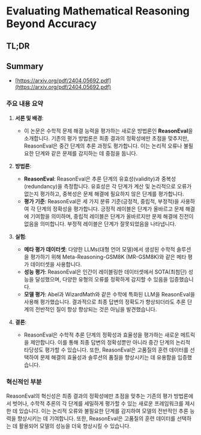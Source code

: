 # Evaluating Mathematical Reasoning Beyond Accuracy
## TL;DR
## Summary
- [https://arxiv.org/pdf/2404.05692.pdf](https://arxiv.org/pdf/2404.05692.pdf)

### 주요 내용 요약

1. **서론 및 배경**:
   - 이 논문은 수학적 문제 해결 능력을 평가하는 새로운 방법론인 **ReasonEval**을 소개합니다. 기존의 평가 방법론은 최종 결과의 정확성에만 초점을 맞추지만, ReasonEval은 중간 단계의 추론 과정도 평가합니다. 이는 논리적 오류나 불필요한 단계와 같은 문제를 감지하는 데 중점을 둡니다.

2. **방법론**:
   - **ReasonEval**: ReasonEval은 추론 단계의 유효성(validity)과 중복성(redundancy)을 측정합니다. 유효성은 각 단계가 계산 및 논리적으로 오류가 없는지 평가하고, 중복성은 문제 해결에 필요하지 않은 단계를 평가합니다.
   - **평가 기준**: ReasonEval은 세 가지 분류 기준(긍정적, 중립적, 부정적)을 사용하여 각 단계의 정확성을 평가합니다. 긍정적 레이블은 단계가 올바르고 문제 해결에 기여함을 의미하며, 중립적 레이블은 단계가 올바르지만 문제 해결에 진전이 없음을 의미합니다. 부정적 레이블은 단계가 잘못되었음을 나타냅니다.

3. **실험**:
   - **메타 평가 데이터셋**: 다양한 LLMs(대형 언어 모델)에서 생성된 수학적 솔루션을 평가하기 위해 Meta-Reasoning-GSM8K (MR-GSM8K)와 같은 메타 평가 데이터셋을 사용합니다.
   - **성능 평가**: ReasonEval은 인간이 레이블링한 데이터셋에서 SOTA(최첨단) 성능을 달성했으며, 다양한 유형의 오류를 정확하게 감지할 수 있음을 입증했습니다.
   - **모델 평가**: Abel과 WizardMath와 같은 수학에 특화된 LLM을 ReasonEval을 사용해 평가했습니다. 결과적으로 최종 답변의 정확도가 향상되더라도 추론 단계의 전반적인 질이 항상 향상되는 것은 아님을 발견했습니다.

4. **결론**:
   - ReasonEval은 수학적 추론 단계의 정확성과 효율성을 평가하는 새로운 메트릭을 제안합니다. 이를 통해 최종 답변의 정확성뿐만 아니라 중간 단계의 논리적 타당성도 평가할 수 있습니다. 또한, ReasonEval은 고품질의 훈련 데이터를 선택하여 문제 해결의 효율성과 솔루션의 품질을 향상시키는 데 유용함을 입증했습니다.

### 혁신적인 부분
ReasonEval의 혁신성은 최종 결과의 정확성에만 초점을 맞추는 기존의 평가 방법론에서 벗어나, 수학적 추론의 각 단계를 세밀하게 평가할 수 있는 새로운 프레임워크를 제시한 데 있습니다. 이는 논리적 오류와 불필요한 단계를 감지하여 모델의 전반적인 추론 능력을 향상시키는 데 기여합니다. 또한, ReasonEval은 고품질의 훈련 데이터를 선택하는 데 활용되어 모델의 성능을 더욱 향상시킬 수 있습니다.